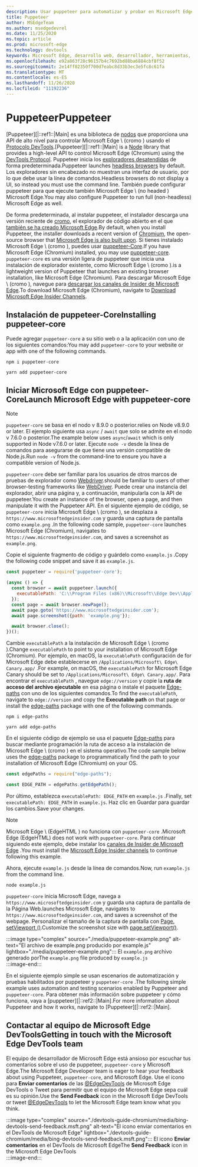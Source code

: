 ```yaml
---
description: Usar puppeteer para automatizar y probar en Microsoft Edge
title: Puppeteer
author: MSEdgeTeam
ms.author: msedgedevrel
ms.date: 11/25/2020
ms.topic: article
ms.prod: microsoft-edge
ms.technology: devtools
keywords: Microsoft Edge, desarrollo web, desarrollador, herramientas, automatización, prueba
ms.openlocfilehash: e92a863f28c96157b4c7692bd88ba6884cbf8f52
ms.sourcegitcommit: 2e14ff82350f700d7eabc8d33b3ec3e5fc8c61fa
ms.translationtype: MT
ms.contentlocale: es-ES
ms.lasthandoff: 11/26/2020
ms.locfileid: "11192236"
---
```

# <span data-ttu-id="0b519-104">Puppeteer</span><span class="sxs-lookup"><span data-stu-id="0b519-104">Puppeteer</span></span>  

<span data-ttu-id="0b519-105">[Puppeteer][|::ref1::|Main] es una biblioteca de [nodos][NodejsMain] que proporciona una API de alto nivel para controlar Microsoft Edge \ (cromo \) usando el [Protocolo DevTools][GithubChromedevtoolsProtocol].</span><span class="sxs-lookup"><span data-stu-id="0b519-105">[Puppeteer][|::ref1::|Main] is a [Node][NodejsMain] library that provides a high-level API to control Microsoft Edge \(Chromium\) using the [DevTools Protocol][GithubChromedevtoolsProtocol].</span></span>  <span data-ttu-id="0b519-106">Puppeteer inicia los [exploradores desatendidas][WikiHeadlessBrowser] de forma predeterminada.</span><span class="sxs-lookup"><span data-stu-id="0b519-106">Puppeteer launches [headless browsers][WikiHeadlessBrowser] by default.</span></span>  <span data-ttu-id="0b519-107">Los exploradores sin encabezado no muestran una interfaz de usuario, por lo que debe usar la línea de comandos.</span><span class="sxs-lookup"><span data-stu-id="0b519-107">Headless browsers do not display a UI, so instead you must use the command line.</span></span>  <span data-ttu-id="0b519-108">También puede configurar puppeteer para que ejecute también Microsoft Edge \ (no headed \) Microsoft Edge.</span><span class="sxs-lookup"><span data-stu-id="0b519-108">You may also configure Puppeteer to run full \(non-headless\) Microsoft Edge as well.</span></span>  

<span data-ttu-id="0b519-109">De forma predeterminada, al instalar puppeteer, el instalador descarga una versión reciente de [cromo][ChromiumHome], el explorador de código abierto en el que [también se ha creado Microsoft Edge][MicrosoftBlogsWindowsExperience20181206].</span><span class="sxs-lookup"><span data-stu-id="0b519-109">By default, when you install Puppeteer, the installer downloads a recent version of [Chromium][ChromiumHome], the open-source browser that [Microsoft Edge is also built upon][MicrosoftBlogsWindowsExperience20181206].</span></span>  <span data-ttu-id="0b519-110">Si tienes instalado Microsoft Edge \ (cromo \), puedes usar [puppeteer-Core][PuppeteerApivscore].</span><span class="sxs-lookup"><span data-stu-id="0b519-110">If you have Microsoft Edge \(Chromium\) installed, you may use [puppeteer-core][PuppeteerApivscore].</span></span>  `puppeteer-core` <span data-ttu-id="0b519-111">es una versión ligera de puppeteer que inicia una instalación de explorador existente, como Microsoft Edge \ (cromo \).</span><span class="sxs-lookup"><span data-stu-id="0b519-111">is a lightweight version of Puppeteer that launches an existing browser installation, like Microsoft Edge \(Chromium\).</span></span>  <span data-ttu-id="0b519-112">Para descargar Microsoft Edge \ (cromo \), navegue para [descargar los canales de Insider de Microsoft Edge][MicrosoftedgeinsiderDownload].</span><span class="sxs-lookup"><span data-stu-id="0b519-112">To download Microsoft Edge \(Chromium\), navigate to [Download Microsoft Edge Insider Channels][MicrosoftedgeinsiderDownload].</span></span>  

## <span data-ttu-id="0b519-113">Instalación de puppeteer-Core</span><span class="sxs-lookup"><span data-stu-id="0b519-113">Installing puppeteer-core</span></span>  

<span data-ttu-id="0b519-114">Puede agregar `puppeteer-core` a su sitio web o a la aplicación con uno de los siguientes comandos:</span><span class="sxs-lookup"><span data-stu-id="0b519-114">You may add `puppeteer-core` to your website or app with one of the following commands.</span></span>  

```shell
npm i puppeteer-core
```  

```shell
yarn add puppeteer-core
```  

## <span data-ttu-id="0b519-115">Iniciar Microsoft Edge con puppeteer-Core</span><span class="sxs-lookup"><span data-stu-id="0b519-115">Launch Microsoft Edge with puppeteer-core</span></span>  

> [!NOTE]
> `puppeteer-core` <span data-ttu-id="0b519-116">se basa en el nodo v 8.9.0 o posterior.</span><span class="sxs-lookup"><span data-stu-id="0b519-116">relies on Node v8.9.0 or later.</span></span>  <span data-ttu-id="0b519-117">El ejemplo siguiente usa `async` / `await` que solo se admite en el nodo v 7.6.0 o posterior.</span><span class="sxs-lookup"><span data-stu-id="0b519-117">The example below uses `async`/`await` which is only supported in Node v7.6.0 or later.</span></span>  <span data-ttu-id="0b519-118">Ejecute `node -v` desde la línea de comandos para asegurarse de que tiene una versión compatible de Node.js.</span><span class="sxs-lookup"><span data-stu-id="0b519-118">Run `node -v` from the command-line to ensure you have a compatible version of Node.js.</span></span>  

`puppeteer-core` <span data-ttu-id="0b519-119">debe ser familiar para los usuarios de otros marcos de pruebas de explorador como [Webdriver][WebDriverEdgehtmlMain].</span><span class="sxs-lookup"><span data-stu-id="0b519-119">should be familiar to users of other browser-testing frameworks like [WebDriver][WebDriverEdgehtmlMain].</span></span>  <span data-ttu-id="0b519-120">Puede crear una instancia del explorador, abrir una página y, a continuación, manipularla con la API de puppeteer.</span><span class="sxs-lookup"><span data-stu-id="0b519-120">You create an instance of the browser, open a page, and then manipulate it with the Puppeteer API.</span></span>  <span data-ttu-id="0b519-121">En el siguiente ejemplo de código, se `puppeteer-core` inicia Microsoft Edge \ (cromo \), se desplaza a `https://www.microsoftedgeinsider.com` y guarda una captura de pantalla como `example.png` .</span><span class="sxs-lookup"><span data-stu-id="0b519-121">In the following code sample, `puppeteer-core` launches Microsoft Edge \(Chromium\), navigates to `https://www.microsoftedgeinsider.com`, and saves a screenshot as `example.png`.</span></span>  

<span data-ttu-id="0b519-122">Copie el siguiente fragmento de código y guárdelo como `example.js` .</span><span class="sxs-lookup"><span data-stu-id="0b519-122">Copy the following code snippet and save it as `example.js`.</span></span>  

```javascript
const puppeteer = require('puppeteer-core');

(async () => {
  const browser = await puppeteer.launch({
    executablePath: 'C:\\Program Files (x86)\\Microsoft\\Edge Dev\\Application\\msedge.exe'
  });
  const page = await browser.newPage();
  await page.goto('https://www.microsoftedgeinsider.com');
  await page.screenshot({path: 'example.png'});

  await browser.close();
})();
```  

<span data-ttu-id="0b519-123">Cambie `executablePath` a la instalación de Microsoft Edge \ (cromo \).</span><span class="sxs-lookup"><span data-stu-id="0b519-123">Change `executablePath` to point to your installation of Microsoft Edge \(Chromium\).</span></span>  <span data-ttu-id="0b519-124">Por ejemplo, en macOS, la `executablePath` configuración de for Microsoft Edge debe establecerse en `/Applications/Microsoft\ Edge\ Canary.app/` .</span><span class="sxs-lookup"><span data-stu-id="0b519-124">For example, on macOS, the `executablePath` for Microsoft Edge Canary should be set to `/Applications/Microsoft\ Edge\ Canary.app/`.</span></span>  <span data-ttu-id="0b519-125">Para encontrar el `executablePath` , navegue `edge://version` y copie la **ruta de acceso del archivo ejecutable** en esa página o instale el paquete [Edge-paths][npmEdgePaths] con uno de los siguientes comandos.</span><span class="sxs-lookup"><span data-stu-id="0b519-125">To find the `executablePath`, navigate to `edge://version` and copy the **Executable path** on that page or install the [edge-paths][npmEdgePaths] package with one of the following commands.</span></span>  

```shell
npm i edge-paths
```  

```shell
yarn add edge-paths
```  
 
<span data-ttu-id="0b519-126">En el siguiente código de ejemplo se usa el paquete [Edge-paths][npmEdgePaths] para buscar mediante programación la ruta de acceso a la instalación de Microsoft Edge \ (cromo \) en el sistema operativo.</span><span class="sxs-lookup"><span data-stu-id="0b519-126">The code sample below uses the [edge-paths][npmEdgePaths] package to programmatically find the path to your installation of Microsoft Edge \(Chromium\) on your OS.</span></span>

```javascript
const edgePaths = require("edge-paths");

const EDGE_PATH = edgePaths.getEdgePath();
```

<span data-ttu-id="0b519-127">Por último, establezca `executablePath: EDGE_PATH` en `example.js` .</span><span class="sxs-lookup"><span data-stu-id="0b519-127">Finally, set `executablePath: EDGE_PATH` in `example.js`.</span></span>  <span data-ttu-id="0b519-128">Haz clic en Guardar para guardar los cambios.</span><span class="sxs-lookup"><span data-stu-id="0b519-128">Save your changes.</span></span>  

> [!NOTE]
> <span data-ttu-id="0b519-129">Microsoft Edge \ (EdgeHTML \) no funciona con `puppeteer-core` .</span><span class="sxs-lookup"><span data-stu-id="0b519-129">Microsoft Edge \(EdgeHTML\) does not work with `puppeteer-core`.</span></span>  <span data-ttu-id="0b519-130">Para continuar siguiendo este ejemplo, debe instalar los [canales de Insider de Microsoft Edge][MicrosoftedgeinsiderDownload] .</span><span class="sxs-lookup"><span data-stu-id="0b519-130">You must install the [Microsoft Edge Insider channels][MicrosoftedgeinsiderDownload] to continue following this example.</span></span>  

<span data-ttu-id="0b519-131">Ahora, ejecute `example.js` desde la línea de comandos.</span><span class="sxs-lookup"><span data-stu-id="0b519-131">Now, run `example.js` from the command line.</span></span>  

```shell
node example.js
```  

`puppeteer-core` <span data-ttu-id="0b519-132">inicia Microsoft Edge, navega a `https://www.microsoftedgeinsider.com` y guarda una captura de pantalla de la Página Web.</span><span class="sxs-lookup"><span data-stu-id="0b519-132">launches Microsoft Edge, navigates to `https://www.microsoftedgeinsider.com`, and saves a screenshot of the webpage.</span></span>  <span data-ttu-id="0b519-133">Personalizar el tamaño de la captura de pantalla con [Page. setViewport ()][PuppeteerApipagesetviewport].</span><span class="sxs-lookup"><span data-stu-id="0b519-133">Customize the screenshot size with [page.setViewport()][PuppeteerApipagesetviewport].</span></span>  

:::image type="complex" source="./media/puppeteer-example.png" alt-text="El archivo de example.png producido por example.js" lightbox="./media/puppeteer-example.png":::
   <span data-ttu-id="0b519-135">El `example.png` archivo generado por</span><span class="sxs-lookup"><span data-stu-id="0b519-135">The `example.png` file produced by</span></span> `example.js`  
:::image-end:::  

<span data-ttu-id="0b519-136">En el siguiente ejemplo simple se usan escenarios de automatización y pruebas habilitados por puppeteer y `puppeteer-core` .</span><span class="sxs-lookup"><span data-stu-id="0b519-136">The following simple example uses automation and testing scenarios enabled by Puppeteer and `puppeteer-core`.</span></span>  <span data-ttu-id="0b519-137">Para obtener más información sobre puppeteer y cómo funciona, vaya a [puppeteer][|::ref2::|Main].</span><span class="sxs-lookup"><span data-stu-id="0b519-137">For more information about Puppeteer and how it works, navigate to [Puppeteer][|::ref2::|Main].</span></span>  

## <span data-ttu-id="0b519-138">Contactar al equipo de Microsoft Edge DevTools</span><span class="sxs-lookup"><span data-stu-id="0b519-138">Getting in touch with the Microsoft Edge DevTools team</span></span>  

<span data-ttu-id="0b519-139">El equipo de desarrollador de Microsoft Edge está ansioso por escuchar tus comentarios sobre el uso de puppeteer, `puppeteer-core` y Microsoft Edge.</span><span class="sxs-lookup"><span data-stu-id="0b519-139">The Microsoft Edge Developer team is eager to hear your feedback about using Puppeteer, `puppeteer-core`, and Microsoft Edge.</span></span>  <span data-ttu-id="0b519-140">Use el icono para **Enviar comentarios** de las [@EdgeDevTools][TwitterIntentTweetEdgedevtools] de Microsoft Edge DevTools o Tweet para permitir que el equipo de Microsoft Edge sepa cuál es su opinión.</span><span class="sxs-lookup"><span data-stu-id="0b519-140">Use the **Send Feedback** icon in the Microsoft Edge DevTools or tweet [@EdgeDevTools][TwitterIntentTweetEdgedevtools] to let the Microsoft Edge team know what you think.</span></span>  


:::image type="complex" source="./devtools-guide-chromium/media/bing-devtools-send-feedback.msft.png" alt-text="El icono enviar comentarios en el DevTools de Microsoft Edge" lightbox="./devtools-guide-chromium/media/bing-devtools-send-feedback.msft.png":::
   <span data-ttu-id="0b519-142">El icono **Enviar comentarios** en el DevTools de Microsoft Edge</span><span class="sxs-lookup"><span data-stu-id="0b519-142">The **Send Feedback** icon in the Microsoft Edge DevTools</span></span>  
:::image-end:::  

<!--## See also  

*   [WebDriver (Chromium)][WebdriverChromiumMain]  
*   [WebDriver (EdgeHTML)][WebdriverEdgehtmlMain]  
*   [Chrome DevTools Protocol Viewer on GitHub][GithubChromedevtoolsProtocol]  
*   [Microsoft Edge:  Making the web better through more open source collaboration on Microsoft Experience Blog][MicrosoftBlogsWindowsExperience20181206]  
*   [Download Microsoft Edge Insider Channels][MicrosoftedgeinsiderDownload]  
*   [Chromium on The Chromium Projects][ChromiumHome]  
*   [Node.js][NodejsMain]  
*   [Puppeteer][PuppeteerMain]  
*   [puppeteer vs. puppeteer-core][PuppeteerApivscore]  
*   [page.setViewport() on Puppeteer][PuppeteerApipagesetviewport]  
*   [Headless browser on Wikipedia][WikiHeadlessBrowser]  -->  

<!-- links -->  

[WebdriverChromiumMain]: ./webdriver-chromium "Controlador WebDrive (cromo) | Microsoft docs"  
[WebdriverEdgehtmlMain]: ./webdriver.md "Webdriver (EdgeHTML) | Microsoft docs"  

[GithubChromedevtoolsProtocol]: https://chromedevtools.github.io/devtools-protocol "Visor de protocolo de cromo DevTools | GitHub"  

[MicrosoftBlogsWindowsExperience20181206]: https://blogs.windows.com/windowsexperience/2018/12/06/microsoft-edge-making-the-web-better-through-more-open-source-collaboration "Microsoft Edge: cómo mejorar la eficacia de la web mediante una colaboración de código abierto | Blog de experiencia de Microsoft"  

[MicrosoftedgeinsiderDownload]: https://www.microsoftedgeinsider.com/download "Descargar los canales de Insider de Microsoft Edge"  

[ChromiumHome]: https://www.chromium.org/Home "Cromo | Proyectos de cromo"  

[NodejsMain]: https://nodejs.org "Node.js"  

[npmEdgePaths]: https://www.npmjs.com/package/edge-paths "Rutas de borde | NPM"  

[PuppeteerMain]: https://pptr.dev "Puppeteer"  
[PuppeteerApivscore]: https://pptr.dev/#?product=Puppeteer&version=v2.0.0&show=api-puppeteer-vs-puppeteer-core "puppeteer frente a puppeteer-Core | Puppeteer"  
[PuppeteerApipagesetviewport]: https://pptr.dev/#?product=Puppeteer&version=v2.0.0&show=api-pagesetviewportviewport "Page. setViewport (ventanilla) | Puppeteer"  

[TwitterIntentTweetEdgedevtools]: https://twitter.com/intent/tweet?text=@EdgeDevTools "@EdgeDevTools: publica un tweet | Twitter"  

[WikiHeadlessBrowser]: https://en.wikipedia.org/wiki/Headless_browser "Explorador sin periféricos | Wikipedia"  
